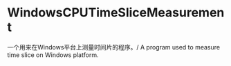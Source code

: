 # WindowsCPUTimeSliceMeasurement
一个用来在Windows平台上测量时间片的程序。/ A program used to measure time slice on Windows platform.
